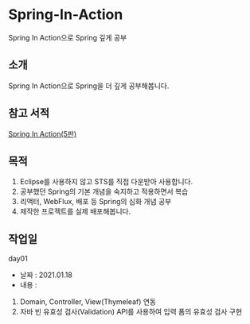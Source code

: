 # Spring-In-Action
Spring In Action으로 Spring 깊게 공부

## 소개
Spring In Action으로 Spring을 더 깊게 공부해봅니다.

## 참고 서적
[Spring In Action(5판)](http://www.kyobobook.co.kr/product/detailViewKor.laf?ejkGb=KOR&mallGb=KOR&barcode=9791190665186&orderClick=LAG&Kc=)

## 목적
1. Eclipse를 사용하지 않고 STS를 직접 다운받아 사용합니다.
2. 공부했던 Spring의 기본 개념을 숙지하고 적용하면서 복습
3. 리액터, WebFlux, 배포 등 Spring의 심화 개념 공부
4. 제작한 프로젝트를 실제 배포해봅니다.

## 작업일
day01
- 날짜 : 2021.01.18
- 내용 : 
1. Domain, Controller, View(Thymeleaf) 연동
2. 자바 빈 유효성 검사(Validation) API를 사용하여 입력 폼의 유효성 검사 구현